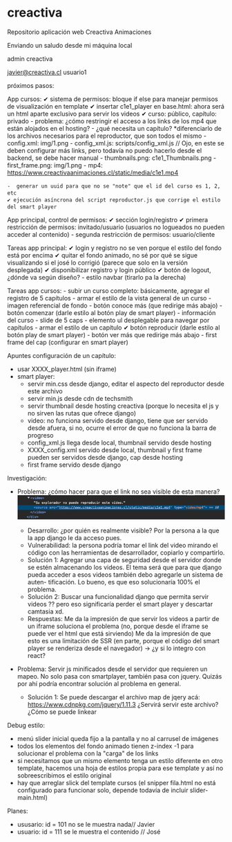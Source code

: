 # creactiva
Repositorio aplicación web Creactiva Animaciones

Enviando un saludo desde mi máquina local

admin
creactiva

javier@creactiva.cl
usuario1

próximos pasos:

App cursos:
    ✔ sistema de permisos: bloque if else para manejar permisos de visualización en template
    ✔ insertar c1e1_player en base.html: ahora será un html aparte exclusivo para servir los videos
    ✔ curso: público, capítulo: privado
    - problema: ¿cómo restringir el acceso a los links de los mp4 que están alojados en el hosting?
    - ¿qué necesita un capítulo? *diferenciarlo de los archivos necesarios para el reproductor, que son todos el mismo
        - config.xml: img/1.png
        - config_xml.js: scripts/config_xml.js // Ojo, en este se deben configurar más links, pero todavía no puedo hacerlo desde el backend, se debe hacer manual
        - thumbnails.png: c1e1_Thumbnails.png
        - first_frame.png: img/1.png
        - mp4: https://www.creactivaanimaciones.cl/static/media/c1e1.mp4

    -  generar un uuid para que no se "note" que el id del curso es 1, 2, etc
    ✔ ejecución asíncrona del script reproductor.js que corrige el estilo del smart player

App principal, control de permisos:
    ✔ sección login/registro
    ✔ primera restricción de permisos: invitado/usuario (usuarios no logueados no pueden acceder al contenido)
    - segunda restricción de permisos: usuario/cliente

Tareas app principal:
    ✔ login y registro no se ven porque el estilo del fondo está por encima
    ✔ quitar el fondo animado, no sé por qué se sigue visualizando si el josé lo corrigió (parece que  solo
    en la versión desplegada)
    ✔ disponibilizar registro y login público
    ✔ botón de logout, ¿dónde va según diseño?
    - estilo navbar (tirarlo pa la derecha)

Tareas app cursos:
    - subir un curso completo: básicamente, agregar el registro de 5 capítulos
    - armar el estilo de la vista general de un curso
        - imagen referencial de fondo
        - botón conoce más (que redirige más abajo)
        - botón comenzar (darle estilo al botón play de smart player)
        - información del curso
        - slide de 5 caps
        - elemento ul desplegable para navegar por capítulos
    - armar el estilo de un capítulo
        ✔ botón reproducir (darle estilo al botón play de smart player)
        - botón ver más que redirige más abajo
        - first frame del cap (configurar en smart player)


Apuntes configuración de un capítulo:
- usar XXXX_player.html (sin iframe)
- smart player:
    - servir min.css desde django, editar el aspecto del reproductor desde este archivo
    - servir min.js desde cdn de techsmith
    - servir thumbnail desde hosting creactiva (porque lo necesita el js y no sirven las rutas que ofrece
    django)
    - video: no funciona servido desde django, tiene que ser servido desde afuera, si no, ocurre el error
    de que no funciona la barra de progreso
    - config_xml.js llega desde local, thumbnail servido desde hosting
    - XXXX_config.xml servido desde local, thumbnail y first frame pueden ser servidos desde django, cap
    desde hosting
    - first frame servido desde django

Investigación:
- Problema: ¿cómo hacer para que el link no sea visible de esta manera?
![Alt text](debug/debug-link-video.png)
    - Desarrollo: ¿por quién es realmente visible? Por la persona a la que la app django le da acceso pues.
    - Vulnerabilidad: la persona podría tomar el link del video mirando el código con las herramientas de 
    desarrollador, copiarlo y compartirlo.
    - Solución 1: Agregar una capa de seguridad desde el servidor donde se estén almacenando los videos. El
    tema será que para que django pueda acceder a esos videos también debo agregarle un sistema de auten-
    tificación. Lo bueno, es que eso solucionaría 100% el problema.
    - Solución 2: Buscar una funcionalidad django que permita servir videos ?? pero eso significaría perder
    el smart player y descartar camtasia xd.
    - Respuestas: 
        Me da la impresión de que servir los videos a partir de un iframe soluciona el problema (no, porque
        desde el iframe se puede ver el html que está sirviendo)
        Me da la impresión de que esto es una limitación de SSR (en parte, porque el código del smart player
        se renderiza desde el navegador) -> ¿y si lo integro con react?
        
- Problema: Servir js minificados desde el servidor que requieren un mapeo. No solo pasa con smartplayer,
            también pasa con jquery. Quizás por ahí podría encontrar solución al problema en general.
    - Solución 1: Se puede descargar el archivo map de jqery acá: https://www.cdnpkg.com/jquery/1.11.3
    ¿Servirá servir este archivo? ¿Cómo se puede linkear



Debug estilo:
- menú slider inicial queda fijo a la pantalla y no al carrusel de imágenes
- todos los elementos del fondo animado tienen z-index -1 para solucionar el problema con la "carga" de los
links
- si necesitamos que un mismo elemento tenga un estilo diferente en otro template, hacemos una hoja de
estilos propia para ese template y así no sobreescribimos el estilo original
- hay que arreglar slick del template cursos (el snipper fila.html no está configurado para funcionar
solo, depende todavía de incluir slider-main.html)


Planes:
- ususario: id = 101 no se le muestra nada//  Javier
- usuario: id = 111 se le muestra el contenido // José
